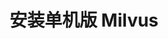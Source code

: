 ---
id: install_standalone-docker.md
title: 安装单机版 Milvus
label: 使用 Docker 安装
order: 0
group: standalone
---